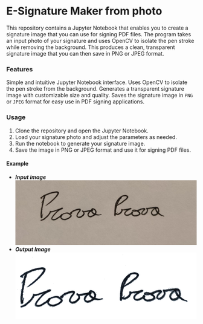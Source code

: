 # E-Signature Maker from photo

This repository contains a Jupyter Notebook that enables you to create a signature image that you can use for signing PDF files. The program takes an input photo of your signature and uses OpenCV to isolate the pen stroke while removing the background. This produces a clean, transparent signature image that you can then save in PNG or JPEG format.

### **Features**
Simple and intuitive Jupyter Notebook interface.
Uses OpenCV to isolate the pen stroke from the background.
Generates a transparent signature image with customizable size and quality.
Saves the signature image in `PNG` or `JPEG` format for easy use in PDF signing applications.

### Usage
1. Clone the repository and open the Jupyter Notebook. 
2. Load your signature photo and adjust the parameters as needed.
3. Run the notebook to generate your signature image.
4. Save the image in PNG or JPEG format and use it for signing PDF files.

#### **Example**
- ***Input image***
    ![image](imgs/img1.jpeg)
- ***Output Image***
    ![image](imgs/output.png)